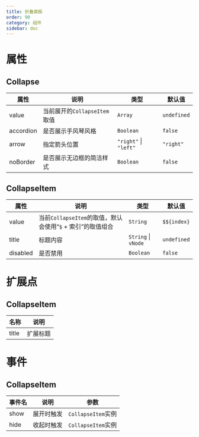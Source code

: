 ```yaml
---
title: 折叠面板
order: 90 
category: 组件
sidebar: doc
---
```


# 属性

## Collapse

| 属性 | 说明 | 类型 | 默认值 |
| --- | --- | --- | --- |
| value | 当前展开的`CollapseItem`取值 | `Array` | `undefined` |
| accordion | 是否展示手风琴风格 | `Boolean` | `false` |
| arrow | 指定箭头位置 | `"right"` &#124; `"left"` | `"right"` |
| noBorder | 是否展示无边框的简洁样式 | `Boolean` | `false` |

## CollapseItem

| 属性 | 说明 | 类型 | 默认值 |
| --- | --- | --- | --- |
| value | 当前`CollapseItem`的取值，默认会使用“`$` + 索引”的取值组合 | `String` | `$${index}` |
| title | 标题内容 | `String` &#124; `vNode` | `undefined` |
| disabled | 是否禁用 | `Boolean` | `false` |

# 扩展点

## CollapseItem

| 名称 | 说明 |
| --- | --- |
| title | 扩展标题 |

# 事件

## CollapseItem

| 事件名 | 说明 | 参数 |
| --- | --- | --- |
| show | 展开时触发 | `CollapseItem`实例 |
| hide | 收起时触发 | `CollapseItem`实例 |
